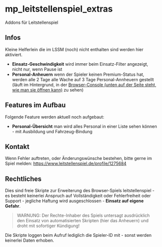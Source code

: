 # mp_leitstellenspiel_extras
Addons für Leitstellenspiel

## Infos
Kleine Helferlein die im LSSM (noch) nicht enthalten sind werden hier aktiviert.
* **Einsatz-Geschwindigkeit** wird immer beim Einsatz-Filter angezeigt, nicht nur, wenn Pause ist
* **Personal-Anheuern** wenn der Spieler keinen Premium-Status hat, werden alle 2 Tage alle Wache auf 3 Tage Personal-Annheuern gestellt (läuft im Hintergrund, in der [Browser-Console (unten auf der Seite steht, wie man sie öffnen kann)](https://www.w3schools.com/js/js_debugging.asp) zu sehen)

## Features im Aufbau
Folgende Feature werden aktuell noch aufgebaut:
* **Personal-Übersicht** man wird alles Personal in einer Liste sehen können - mit Ausbildung und Fahrzeug-Bindung

## Kontakt
Wenn Fehler auftreten, oder Änderungswünsche bestehen, bitte gerne im Spiel melden: https://www.leitstellenspiel.de/profile/1275684

## Rechtliches
Dies sind freie Skripte zur Erweiterung des Browser-Spiels leitstellenspiel - es besteht keinerlei Anspruch auf Vollständigkeit oder Fehlerfreiheit oder Support - jegliche Haftung wird ausgeschlossen - **Einsatz auf eigene Gefahr**. 

> WARNUNG: Der Rechte-Inhaber des Spiels untersagt ausdrücklich den Einsatz von automatisierten Skripten (hier das Anheuern) und droht mit sofortiger Kündigung!

Die Skripte loggen beim Aufruf lediglich die Spieler-ID mit - sonst werden keinerlei Daten erhoben.
